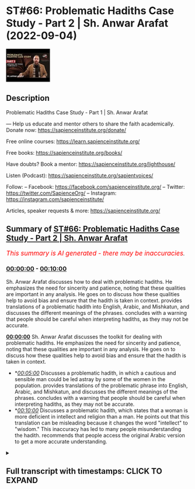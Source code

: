 # ST#66: Problematic Hadiths Case Study - Part 2 | Sh. Anwar Arafat (2022-09-04)

![alt ST#66: Problematic Hadiths Case Study - Part 2 | Sh. Anwar Arafat](eHsv5BLwGmI.jpg "ST#66: Problematic Hadiths Case Study - Part 2 | Sh. Anwar Arafat")

## Description

Problematic Hadiths Case Study - Part 1 | Sh. Anwar Arafat

—
Help us educate and mentor others to share the faith academically.
Donate now: https://sapienceinstitute.org/donate/ 

Free online courses: https://learn.sapienceinstitute.org/

Free books: https://sapienceinstitute.org/books/

Have doubts? Book a mentor: https://sapienceinstitute.org/lighthouse/

Listen (Podcast): https://sapienceinstitute.org/sapientvoices/

Follow:
– Facebook: https://facebook.com/sapienceinstitute.org/ 
– Twitter: https://twitter.com/SapienceOrg/ 
– Instagram: https://instagram.com/sapienceinstitute/ 

Articles, speaker requests & more: https://sapienceinstitute.org/

## Summary of [ST#66: Problematic Hadiths Case Study - Part 2 | Sh. Anwar Arafat](https://www.youtube.com/watch?v=eHsv5BLwGmI)


*<span style="color:red; font-size:125%">This summary is AI generated - there may be inaccuracies</span>. [](/)*

### [00:00:00](https://www.youtube.com/watch?v=eHsv5BLwGmI&t=0) - [00:10:00](https://www.youtube.com/watch?v=eHsv5BLwGmI&t=600)

 Sh. Anwar Arafat discusses how to deal with problematic hadiths. He emphasizes the need for sincerity and patience, noting that these qualities are important in any analysis. He goes on to discuss how these qualities help to avoid bias and ensure that the hadith is taken in context.  provides translations of a problematic hadith into English, Arabic, and Mishkatun, and discusses the different meanings of the phrases.  concludes with a warning that people should be careful when interpreting hadiths, as they may not be accurate.

**[00:00:00](https://www.youtube.com/watch?v=eHsv5BLwGmI&t=0)**  Sh. Anwar Arafat discusses the toolkit for dealing with problematic hadiths. He emphasizes the need for sincerity and patience, noting that these qualities are important in any analysis. He goes on to discuss how these qualities help to avoid bias and ensure that the hadith is taken in context.
* **[00:05:00](https://www.youtube.com/watch?v=eHsv5BLwGmI&t=300)* Discusses a problematic hadith, in which a cautious and sensible man could be led astray by some of the women in the population.  provides translations of the problematic phrase into English, Arabic, and Mishkatun, and discusses the different meanings of the phrases.  concludes with a warning that people should be careful when interpreting hadiths, as they may not be accurate.
* **[00:10:00](https://www.youtube.com/watch?v=eHsv5BLwGmI&t=600)* Discusses a problematic hadith, which states that a woman is more deficient in intellect and religion than a man. He points out that this translation can be misleading because it changes the word "intellect" to "wisdom." This inaccuracy has led to many people misunderstanding the hadith. recommends that people access the original Arabic version to get a more accurate understanding.

<details><summary><h2>Full transcript with timestamps: CLICK TO EXPAND</h2></summary>

[0:00:14](https://youtu.be/eHsv5BLwGmI?t=14) upon you all  
[0:00:15](https://youtu.be/eHsv5BLwGmI?t=15) and welcome to sapient thoughts another  
[0:00:17](https://youtu.be/eHsv5BLwGmI?t=17) episode where here we discuss theo  
[0:00:20](https://youtu.be/eHsv5BLwGmI?t=20) philosophical issues we answer some of  
[0:00:21](https://youtu.be/eHsv5BLwGmI?t=21) the contentions that are brought against  
[0:00:23](https://youtu.be/eHsv5BLwGmI?t=23) islam and we offer  
[0:00:25](https://youtu.be/eHsv5BLwGmI?t=25) hopefully a robust case for the veracity  
[0:00:27](https://youtu.be/eHsv5BLwGmI?t=27) and beauty of islam insha'allah as a way  
[0:00:29](https://youtu.be/eHsv5BLwGmI?t=29) of life my name is anwar arafat and  
[0:00:32](https://youtu.be/eHsv5BLwGmI?t=32) today we are doing  
[0:00:34](https://youtu.be/eHsv5BLwGmI?t=34) episode 2 of our case study a  
[0:00:37](https://youtu.be/eHsv5BLwGmI?t=37) problematic hadith that seems to put  
[0:00:39](https://youtu.be/eHsv5BLwGmI?t=39) women down or that might seem  
[0:00:41](https://youtu.be/eHsv5BLwGmI?t=41) disrespectful or demeaning towards women  
[0:00:43](https://youtu.be/eHsv5BLwGmI?t=43) and a person might read this come across  
[0:00:46](https://youtu.be/eHsv5BLwGmI?t=46) it in some of the books and say hey wait  
[0:00:47](https://youtu.be/eHsv5BLwGmI?t=47) a second this is problematic  
[0:00:50](https://youtu.be/eHsv5BLwGmI?t=50) so how do we deal with this well as we  
[0:00:52](https://youtu.be/eHsv5BLwGmI?t=52) demonstrated the hadith of course it's a  
[0:00:54](https://youtu.be/eHsv5BLwGmI?t=54) little longer  
[0:00:56](https://youtu.be/eHsv5BLwGmI?t=56) if you haven't listened to the hadith  
[0:00:57](https://youtu.be/eHsv5BLwGmI?t=57) you can go back to that first episode um  
[0:00:59](https://youtu.be/eHsv5BLwGmI?t=59) in this episode we will apply our hadith  
[0:01:02](https://youtu.be/eHsv5BLwGmI?t=62) toolkit as we shared it where we we have  
[0:01:05](https://youtu.be/eHsv5BLwGmI?t=65) 10 tools so for this episode we're going  
[0:01:07](https://youtu.be/eHsv5BLwGmI?t=67) to go actually through the first five  
[0:01:10](https://youtu.be/eHsv5BLwGmI?t=70) in applying them to this specific hadith  
[0:01:13](https://youtu.be/eHsv5BLwGmI?t=73) in sha allah ta'ala  
[0:01:14](https://youtu.be/eHsv5BLwGmI?t=74) tool number one  
[0:01:16](https://youtu.be/eHsv5BLwGmI?t=76) is sincerity and remember we said this  
[0:01:18](https://youtu.be/eHsv5BLwGmI?t=78) is sincerity towards the material  
[0:01:21](https://youtu.be/eHsv5BLwGmI?t=81) sincerity towards whatever goal it is  
[0:01:23](https://youtu.be/eHsv5BLwGmI?t=83) sincerity towards your own biases  
[0:01:26](https://youtu.be/eHsv5BLwGmI?t=86) and obviously as muslims first and  
[0:01:28](https://youtu.be/eHsv5BLwGmI?t=88) foremost sincerity towards god allah  
[0:01:30](https://youtu.be/eHsv5BLwGmI?t=90) subhanahu ta'ala  
[0:01:32](https://youtu.be/eHsv5BLwGmI?t=92) sincerity towards the corpus  
[0:01:34](https://youtu.be/eHsv5BLwGmI?t=94) means that  
[0:01:37](https://youtu.be/eHsv5BLwGmI?t=97) when i read a hadith i don't take it by  
[0:01:40](https://youtu.be/eHsv5BLwGmI?t=100) itself i understand that as part of an  
[0:01:42](https://youtu.be/eHsv5BLwGmI?t=102) entire corpus a person easily can seize  
[0:01:45](https://youtu.be/eHsv5BLwGmI?t=105) on one hadith and take it out of context  
[0:01:49](https://youtu.be/eHsv5BLwGmI?t=109) and show hey look muslims say one two  
[0:01:51](https://youtu.be/eHsv5BLwGmI?t=111) and three  
[0:01:52](https://youtu.be/eHsv5BLwGmI?t=112) i can do this to almost any book i can  
[0:01:54](https://youtu.be/eHsv5BLwGmI?t=114) do this to almost any religion  
[0:01:55](https://youtu.be/eHsv5BLwGmI?t=115) um not only is it  
[0:01:58](https://youtu.be/eHsv5BLwGmI?t=118) unwise it's unjust right we're not being  
[0:02:01](https://youtu.be/eHsv5BLwGmI?t=121) fair to the material not being fair to  
[0:02:02](https://youtu.be/eHsv5BLwGmI?t=122) anything if i am muslim and i come  
[0:02:05](https://youtu.be/eHsv5BLwGmI?t=125) across a problematic hadith i have a  
[0:02:07](https://youtu.be/eHsv5BLwGmI?t=127) bias if i'm not muslim i also have a  
[0:02:10](https://youtu.be/eHsv5BLwGmI?t=130) bias if i'm an academic  
[0:02:12](https://youtu.be/eHsv5BLwGmI?t=132) i have a bias there as well what are  
[0:02:15](https://youtu.be/eHsv5BLwGmI?t=135) some of these biases if i'm muslim and i  
[0:02:17](https://youtu.be/eHsv5BLwGmI?t=137) read a problematic hadith that seems to  
[0:02:18](https://youtu.be/eHsv5BLwGmI?t=138) put women down  
[0:02:20](https://youtu.be/eHsv5BLwGmI?t=140) my sincerity to my paradigm is that wait  
[0:02:22](https://youtu.be/eHsv5BLwGmI?t=142) a second i know that the prophet sallam  
[0:02:24](https://youtu.be/eHsv5BLwGmI?t=144) doesn't put women down in fact there are  
[0:02:25](https://youtu.be/eHsv5BLwGmI?t=145) so many hadith in which he praises women  
[0:02:28](https://youtu.be/eHsv5BLwGmI?t=148) right he thanks them he's appreciative  
[0:02:30](https://youtu.be/eHsv5BLwGmI?t=150) he's respecting he's accommodating he's  
[0:02:32](https://youtu.be/eHsv5BLwGmI?t=152) doing all these things in fact arguably  
[0:02:34](https://youtu.be/eHsv5BLwGmI?t=154) no one throughout human history has done  
[0:02:36](https://youtu.be/eHsv5BLwGmI?t=156) more  
[0:02:37](https://youtu.be/eHsv5BLwGmI?t=157) for women giving them rights etc then  
[0:02:40](https://youtu.be/eHsv5BLwGmI?t=160) somebody like the prophet saws  
[0:02:42](https://youtu.be/eHsv5BLwGmI?t=162) especially 1400 years ago when nobody  
[0:02:44](https://youtu.be/eHsv5BLwGmI?t=164) was doing anything for one whatsoever so  
[0:02:46](https://youtu.be/eHsv5BLwGmI?t=166) i know that wait a second if i'm reading  
[0:02:48](https://youtu.be/eHsv5BLwGmI?t=168) this in a way that it could be putting  
[0:02:50](https://youtu.be/eHsv5BLwGmI?t=170) women down i know this goes against what  
[0:02:51](https://youtu.be/eHsv5BLwGmI?t=171) i already understand from my paradigm  
[0:02:54](https://youtu.be/eHsv5BLwGmI?t=174) because i am muslim and i am aware of  
[0:02:56](https://youtu.be/eHsv5BLwGmI?t=176) all these things  
[0:02:57](https://youtu.be/eHsv5BLwGmI?t=177) if i am an islamophobe  
[0:02:59](https://youtu.be/eHsv5BLwGmI?t=179) i already have my bias i'm going to  
[0:03:00](https://youtu.be/eHsv5BLwGmI?t=180) seize upon something like this and i'm  
[0:03:03](https://youtu.be/eHsv5BLwGmI?t=183) going to be like hey oh this is more  
[0:03:04](https://youtu.be/eHsv5BLwGmI?t=184) fuel to my fire but if i'm an academic i  
[0:03:08](https://youtu.be/eHsv5BLwGmI?t=188) know that i have to take everything  
[0:03:10](https://youtu.be/eHsv5BLwGmI?t=190) within its context that means i look at  
[0:03:12](https://youtu.be/eHsv5BLwGmI?t=192) it i analyze it i don't just take  
[0:03:15](https://youtu.be/eHsv5BLwGmI?t=195) something and run with it without  
[0:03:16](https://youtu.be/eHsv5BLwGmI?t=196) actually analyzing it correctly this is  
[0:03:18](https://youtu.be/eHsv5BLwGmI?t=198) why the toolkit is so important for us  
[0:03:20](https://youtu.be/eHsv5BLwGmI?t=200) and i believe that this toolkit will be  
[0:03:21](https://youtu.be/eHsv5BLwGmI?t=201) helpful whether you're a muslim or  
[0:03:23](https://youtu.be/eHsv5BLwGmI?t=203) you're not muslim meaning  
[0:03:25](https://youtu.be/eHsv5BLwGmI?t=205) how can we actually look at something  
[0:03:26](https://youtu.be/eHsv5BLwGmI?t=206) like this did the prophet saw salaam  
[0:03:28](https://youtu.be/eHsv5BLwGmI?t=208) really mean to say that women are less  
[0:03:31](https://youtu.be/eHsv5BLwGmI?t=211) than men in terms of their religion or  
[0:03:33](https://youtu.be/eHsv5BLwGmI?t=213) in terms of their intellect  
[0:03:36](https://youtu.be/eHsv5BLwGmI?t=216) let's analyze this let's test this just  
[0:03:38](https://youtu.be/eHsv5BLwGmI?t=218) because we have one hadith that seems to  
[0:03:40](https://youtu.be/eHsv5BLwGmI?t=220) insinuate this is this actually the case  
[0:03:42](https://youtu.be/eHsv5BLwGmI?t=222) if i'm an academic if i'm actually being  
[0:03:44](https://youtu.be/eHsv5BLwGmI?t=224) honest this is why sincerity is so  
[0:03:46](https://youtu.be/eHsv5BLwGmI?t=226) important that it makes us aware of our  
[0:03:48](https://youtu.be/eHsv5BLwGmI?t=228) own biases and it makes us aware of what  
[0:03:50](https://youtu.be/eHsv5BLwGmI?t=230) it is that we're actually reading so my  
[0:03:52](https://youtu.be/eHsv5BLwGmI?t=232) bias as a muslim is that i know that the  
[0:03:54](https://youtu.be/eHsv5BLwGmI?t=234) prophet sallam respects him so why would  
[0:03:56](https://youtu.be/eHsv5BLwGmI?t=236) he say this and by the way this bias  
[0:03:59](https://youtu.be/eHsv5BLwGmI?t=239) informs how we actually read the hadith  
[0:04:02](https://youtu.be/eHsv5BLwGmI?t=242) and we'll get into it when we do the  
[0:04:03](https://youtu.be/eHsv5BLwGmI?t=243) reread at the very end we'll go into  
[0:04:06](https://youtu.be/eHsv5BLwGmI?t=246) why did the prophet say this  
[0:04:08](https://youtu.be/eHsv5BLwGmI?t=248) what did it mean  
[0:04:10](https://youtu.be/eHsv5BLwGmI?t=250) and this is why sincerity is very  
[0:04:12](https://youtu.be/eHsv5BLwGmI?t=252) important so this is applying tool  
[0:04:14](https://youtu.be/eHsv5BLwGmI?t=254) number one  
[0:04:16](https://youtu.be/eHsv5BLwGmI?t=256) tool number two  
[0:04:19](https://youtu.be/eHsv5BLwGmI?t=259) tool number two  
[0:04:20](https://youtu.be/eHsv5BLwGmI?t=260) is  
[0:04:21](https://youtu.be/eHsv5BLwGmI?t=261) patience  
[0:04:24](https://youtu.be/eHsv5BLwGmI?t=264) now what does patience mean here  
[0:04:28](https://youtu.be/eHsv5BLwGmI?t=268) patience of course is in contrast to i  
[0:04:30](https://youtu.be/eHsv5BLwGmI?t=270) want an answer now we want everything  
[0:04:33](https://youtu.be/eHsv5BLwGmI?t=273) instantaneous  
[0:04:35](https://youtu.be/eHsv5BLwGmI?t=275) um i read it  
[0:04:37](https://youtu.be/eHsv5BLwGmI?t=277) and i want to run with it  
[0:04:39](https://youtu.be/eHsv5BLwGmI?t=279) a lot of times people will come and  
[0:04:40](https://youtu.be/eHsv5BLwGmI?t=280) they'll say  
[0:04:43](https://youtu.be/eHsv5BLwGmI?t=283) what does islam say about women  
[0:04:46](https://youtu.be/eHsv5BLwGmI?t=286) okay what does islam say about women are  
[0:04:49](https://youtu.be/eHsv5BLwGmI?t=289) deficient in their intellect and  
[0:04:51](https://youtu.be/eHsv5BLwGmI?t=291) and  
[0:04:52](https://youtu.be/eHsv5BLwGmI?t=292) religion  
[0:04:54](https://youtu.be/eHsv5BLwGmI?t=294) the thing is this is an incorrect  
[0:04:55](https://youtu.be/eHsv5BLwGmI?t=295) question  
[0:04:56](https://youtu.be/eHsv5BLwGmI?t=296) what does islam say  
[0:05:00](https://youtu.be/eHsv5BLwGmI?t=300) is  
[0:05:01](https://youtu.be/eHsv5BLwGmI?t=301) a problematic question we can look at  
[0:05:03](https://youtu.be/eHsv5BLwGmI?t=303) what does the quran say what does the  
[0:05:05](https://youtu.be/eHsv5BLwGmI?t=305) hadith say what do some scholars say but  
[0:05:08](https://youtu.be/eHsv5BLwGmI?t=308) islam has a huge concept is such a big  
[0:05:11](https://youtu.be/eHsv5BLwGmI?t=311) thing that islam  
[0:05:13](https://youtu.be/eHsv5BLwGmI?t=313) is represented through a lot of these  
[0:05:16](https://youtu.be/eHsv5BLwGmI?t=316) different avenues but there's  
[0:05:19](https://youtu.be/eHsv5BLwGmI?t=319) it's not that there's one there's not  
[0:05:20](https://youtu.be/eHsv5BLwGmI?t=320) one islam  
[0:05:22](https://youtu.be/eHsv5BLwGmI?t=322) but that the question itself is  
[0:05:24](https://youtu.be/eHsv5BLwGmI?t=324) inherently wrong this is how for example  
[0:05:26](https://youtu.be/eHsv5BLwGmI?t=326) the khawarij  
[0:05:28](https://youtu.be/eHsv5BLwGmI?t=328) the kharajits when they came to alibi  
[0:05:32](https://youtu.be/eHsv5BLwGmI?t=332) and they said we want the quran to rule  
[0:05:35](https://youtu.be/eHsv5BLwGmI?t=335) between us  
[0:05:37](https://youtu.be/eHsv5BLwGmI?t=337) right and so he brought or i think in  
[0:05:39](https://youtu.be/eHsv5BLwGmI?t=339) this generation it was  
[0:05:41](https://youtu.be/eHsv5BLwGmI?t=341) he brings a mushaf and he puts it in  
[0:05:43](https://youtu.be/eHsv5BLwGmI?t=343) between them and he says quran rule  
[0:05:46](https://youtu.be/eHsv5BLwGmI?t=346) between us  
[0:05:48](https://youtu.be/eHsv5BLwGmI?t=348) and everybody looks at him like he's  
[0:05:49](https://youtu.be/eHsv5BLwGmI?t=349) crazy  
[0:05:50](https://youtu.be/eHsv5BLwGmI?t=350) what they said this is a book it doesn't  
[0:05:52](https://youtu.be/eHsv5BLwGmI?t=352) speak he said that's what you asked  
[0:05:54](https://youtu.be/eHsv5BLwGmI?t=354) though  
[0:05:56](https://youtu.be/eHsv5BLwGmI?t=356) you asked for the quran to rule but the  
[0:05:58](https://youtu.be/eHsv5BLwGmI?t=358) thing is the quran is always read  
[0:06:01](https://youtu.be/eHsv5BLwGmI?t=361) through a human being meaning there's an  
[0:06:02](https://youtu.be/eHsv5BLwGmI?t=362) interpretation happening always  
[0:06:05](https://youtu.be/eHsv5BLwGmI?t=365) right whether we like it or not now i  
[0:06:06](https://youtu.be/eHsv5BLwGmI?t=366) can interpret it according to what i  
[0:06:08](https://youtu.be/eHsv5BLwGmI?t=368) know the prophet saws said i know what  
[0:06:09](https://youtu.be/eHsv5BLwGmI?t=369) some of the companions said etc which is  
[0:06:11](https://youtu.be/eHsv5BLwGmI?t=371) what we do all the time  
[0:06:13](https://youtu.be/eHsv5BLwGmI?t=373) but we're reading it through an  
[0:06:14](https://youtu.be/eHsv5BLwGmI?t=374) interpretation i saw something wonderful  
[0:06:17](https://youtu.be/eHsv5BLwGmI?t=377) where there was a lady who came to a  
[0:06:18](https://youtu.be/eHsv5BLwGmI?t=378) scholar  
[0:06:20](https://youtu.be/eHsv5BLwGmI?t=380) and she said what is the what is the  
[0:06:22](https://youtu.be/eHsv5BLwGmI?t=382) ruling in my case i think it was an  
[0:06:23](https://youtu.be/eHsv5BLwGmI?t=383) issue of divorce  
[0:06:25](https://youtu.be/eHsv5BLwGmI?t=385) right on a certain ayah  
[0:06:28](https://youtu.be/eHsv5BLwGmI?t=388) and so the scholar told her well i can  
[0:06:30](https://youtu.be/eHsv5BLwGmI?t=390) tell you what  
[0:06:32](https://youtu.be/eHsv5BLwGmI?t=392) allah says or i can tell you what the  
[0:06:33](https://youtu.be/eHsv5BLwGmI?t=393) quran and sunnah says  
[0:06:36](https://youtu.be/eHsv5BLwGmI?t=396) she says no tell me what is says and the  
[0:06:39](https://youtu.be/eHsv5BLwGmI?t=399) man got upset he's like what i am  
[0:06:41](https://youtu.be/eHsv5BLwGmI?t=401) telling you that i have the quran and  
[0:06:43](https://youtu.be/eHsv5BLwGmI?t=403) sunnah and you're telling me shafer she  
[0:06:45](https://youtu.be/eHsv5BLwGmI?t=405) says no  
[0:06:46](https://youtu.be/eHsv5BLwGmI?t=406) what you're going to tell me is your  
[0:06:48](https://youtu.be/eHsv5BLwGmI?t=408) interpretation of the quran and sunnah  
[0:06:50](https://youtu.be/eHsv5BLwGmI?t=410) and when you quote michelle it's his  
[0:06:52](https://youtu.be/eHsv5BLwGmI?t=412) interpretation of the quran and sunnah  
[0:06:54](https://youtu.be/eHsv5BLwGmI?t=414) both of you guys are interpreting  
[0:06:56](https://youtu.be/eHsv5BLwGmI?t=416) as he says i trust his interpretation  
[0:06:58](https://youtu.be/eHsv5BLwGmI?t=418) over yours  
[0:07:00](https://youtu.be/eHsv5BLwGmI?t=420) he's a big imam i don't know who you are  
[0:07:02](https://youtu.be/eHsv5BLwGmI?t=422) basically she's saying  
[0:07:03](https://youtu.be/eHsv5BLwGmI?t=423) and that's interesting thing because we  
[0:07:05](https://youtu.be/eHsv5BLwGmI?t=425) have to realize that it's always taken  
[0:07:06](https://youtu.be/eHsv5BLwGmI?t=426) through that lens so we have to have  
[0:07:07](https://youtu.be/eHsv5BLwGmI?t=427) patience when it comes to we want  
[0:07:09](https://youtu.be/eHsv5BLwGmI?t=429) instantaneous answers we want to know  
[0:07:11](https://youtu.be/eHsv5BLwGmI?t=431) what does islam say about women that's a  
[0:07:13](https://youtu.be/eHsv5BLwGmI?t=433) big question  
[0:07:14](https://youtu.be/eHsv5BLwGmI?t=434) right let's look at what are some of the  
[0:07:16](https://youtu.be/eHsv5BLwGmI?t=436) verses say what are some of the how do  
[0:07:17](https://youtu.be/eHsv5BLwGmI?t=437) you say what do some of the scholars say  
[0:07:18](https://youtu.be/eHsv5BLwGmI?t=438) etc so patience when applying this  
[0:07:20](https://youtu.be/eHsv5BLwGmI?t=440) toolkit we can't automatically just  
[0:07:23](https://youtu.be/eHsv5BLwGmI?t=443) write off something because we don't  
[0:07:25](https://youtu.be/eHsv5BLwGmI?t=445) like it or don't agree with it from the  
[0:07:27](https://youtu.be/eHsv5BLwGmI?t=447) outset there might be something going on  
[0:07:29](https://youtu.be/eHsv5BLwGmI?t=449) and in fact in this case there is  
[0:07:30](https://youtu.be/eHsv5BLwGmI?t=450) something else going on  
[0:07:32](https://youtu.be/eHsv5BLwGmI?t=452) so that's tool number two  
[0:07:34](https://youtu.be/eHsv5BLwGmI?t=454) tool number three is to talk to someone  
[0:07:37](https://youtu.be/eHsv5BLwGmI?t=457) of knowledge  
[0:07:38](https://youtu.be/eHsv5BLwGmI?t=458) and in this case i would encourage  
[0:07:40](https://youtu.be/eHsv5BLwGmI?t=460) anybody if you come across a problematic  
[0:07:42](https://youtu.be/eHsv5BLwGmI?t=462) hadith one of the best ways to overcome  
[0:07:44](https://youtu.be/eHsv5BLwGmI?t=464) it is to ask somebody of knowledge and  
[0:07:46](https://youtu.be/eHsv5BLwGmI?t=466) in this case we did we consulted many  
[0:07:47](https://youtu.be/eHsv5BLwGmI?t=467) scholars they offered their  
[0:07:48](https://youtu.be/eHsv5BLwGmI?t=468) interpretations and their takes which  
[0:07:50](https://youtu.be/eHsv5BLwGmI?t=470) was great and we'll share them inshallah  
[0:07:52](https://youtu.be/eHsv5BLwGmI?t=472) at the end  
[0:07:53](https://youtu.be/eHsv5BLwGmI?t=473) of this whole scenario so we already did  
[0:07:55](https://youtu.be/eHsv5BLwGmI?t=475) that but we don't want to get ahead of  
[0:07:56](https://youtu.be/eHsv5BLwGmI?t=476) the gun here tool number four knowledge  
[0:07:59](https://youtu.be/eHsv5BLwGmI?t=479) of arabic  
[0:08:01](https://youtu.be/eHsv5BLwGmI?t=481) we said knowledge of the prophetic  
[0:08:03](https://youtu.be/eHsv5BLwGmI?t=483) language in this case it would save the  
[0:08:05](https://youtu.be/eHsv5BLwGmI?t=485) person so much headache because as i  
[0:08:07](https://youtu.be/eHsv5BLwGmI?t=487) said the translation is outright  
[0:08:09](https://youtu.be/eHsv5BLwGmI?t=489) incorrect so let's pause and go back to  
[0:08:12](https://youtu.be/eHsv5BLwGmI?t=492) the translation inshaallah  
[0:08:14](https://youtu.be/eHsv5BLwGmI?t=494) the translation of the problematic so  
[0:08:16](https://youtu.be/eHsv5BLwGmI?t=496) we're only going to go over the  
[0:08:17](https://youtu.be/eHsv5BLwGmI?t=497) problematic or one of the problematic  
[0:08:19](https://youtu.be/eHsv5BLwGmI?t=499) um phrases is where he says  
[0:08:23](https://youtu.be/eHsv5BLwGmI?t=503) in arabic  
[0:08:32](https://youtu.be/eHsv5BLwGmI?t=512) now it was incorrectly translated as i  
[0:08:35](https://youtu.be/eHsv5BLwGmI?t=515) have not seen anyone more deficient in  
[0:08:36](https://youtu.be/eHsv5BLwGmI?t=516) intelligence i'm sorry i have not seen  
[0:08:38](https://youtu.be/eHsv5BLwGmI?t=518) anyone more deficient in intelligence  
[0:08:41](https://youtu.be/eHsv5BLwGmI?t=521) and religion than you  
[0:08:43](https://youtu.be/eHsv5BLwGmI?t=523) so this is sentence number one and then  
[0:08:45](https://youtu.be/eHsv5BLwGmI?t=525) sentence number two he says a cautious  
[0:08:46](https://youtu.be/eHsv5BLwGmI?t=526) sensible man could be led astray by some  
[0:08:48](https://youtu.be/eHsv5BLwGmI?t=528) of you now it's right off the bat in  
[0:08:51](https://youtu.be/eHsv5BLwGmI?t=531) arabic it was one complete sentence and  
[0:08:53](https://youtu.be/eHsv5BLwGmI?t=533) in english they translated it into two  
[0:08:55](https://youtu.be/eHsv5BLwGmI?t=535) which caused a big problem  
[0:08:57](https://youtu.be/eHsv5BLwGmI?t=537) meaning it's as a statement and not as a  
[0:08:59](https://youtu.be/eHsv5BLwGmI?t=539) thing let's look at another translation  
[0:09:01](https://youtu.be/eHsv5BLwGmI?t=541) this is the translation of mishkatun  
[0:09:03](https://youtu.be/eHsv5BLwGmI?t=543) that appears for us in the english  
[0:09:06](https://youtu.be/eHsv5BLwGmI?t=546) translation and what did he  
[0:09:08](https://youtu.be/eHsv5BLwGmI?t=548) that same phrase how was it translated  
[0:09:10](https://youtu.be/eHsv5BLwGmI?t=550) here  
[0:09:11](https://youtu.be/eHsv5BLwGmI?t=551) he said  
[0:09:12](https://youtu.be/eHsv5BLwGmI?t=552) so look at how different the translation  
[0:09:14](https://youtu.be/eHsv5BLwGmI?t=554) is among women who are deficient in  
[0:09:17](https://youtu.be/eHsv5BLwGmI?t=557) intelligence and religion i have not  
[0:09:20](https://youtu.be/eHsv5BLwGmI?t=560) seen anyone more able to remove the  
[0:09:21](https://youtu.be/eHsv5BLwGmI?t=561) understanding of a prude man than one of  
[0:09:24](https://youtu.be/eHsv5BLwGmI?t=564) you  
[0:09:25](https://youtu.be/eHsv5BLwGmI?t=565) this is a completely different meaning  
[0:09:28](https://youtu.be/eHsv5BLwGmI?t=568) okay let me repeat this again he says  
[0:09:30](https://youtu.be/eHsv5BLwGmI?t=570) among women who are deficient in  
[0:09:33](https://youtu.be/eHsv5BLwGmI?t=573) intelligence and religion i have not  
[0:09:34](https://youtu.be/eHsv5BLwGmI?t=574) seen anyone more able to remove the  
[0:09:37](https://youtu.be/eHsv5BLwGmI?t=577) understanding of a prudent man than one  
[0:09:39](https://youtu.be/eHsv5BLwGmI?t=579) of you  
[0:09:40](https://youtu.be/eHsv5BLwGmI?t=580) meaning this is sarcasm  
[0:09:42](https://youtu.be/eHsv5BLwGmI?t=582) here he's being sarcastic in that other  
[0:09:45](https://youtu.be/eHsv5BLwGmI?t=585) translation he's stating facts  
[0:09:48](https://youtu.be/eHsv5BLwGmI?t=588) huge difference between sarcasm and  
[0:09:51](https://youtu.be/eHsv5BLwGmI?t=591) facts and by the way a person might ask  
[0:09:52](https://youtu.be/eHsv5BLwGmI?t=592) wait was the prophet ever like um  
[0:09:56](https://youtu.be/eHsv5BLwGmI?t=596) sarcastic or ever he was mentioning it  
[0:09:58](https://youtu.be/eHsv5BLwGmI?t=598) here trying to highlight the irony  
[0:10:02](https://youtu.be/eHsv5BLwGmI?t=602) that despite women being deficient  
[0:10:05](https://youtu.be/eHsv5BLwGmI?t=605) supposedly being deficient in their  
[0:10:07](https://youtu.be/eHsv5BLwGmI?t=607) intellect and in the religion they can  
[0:10:09](https://youtu.be/eHsv5BLwGmI?t=609) lead  
[0:10:10](https://youtu.be/eHsv5BLwGmI?t=610) a wise and intelligent man astray  
[0:10:15](https://youtu.be/eHsv5BLwGmI?t=615) so he's saying maybe they're not so  
[0:10:17](https://youtu.be/eHsv5BLwGmI?t=617) deficient if they can lead somebody  
[0:10:19](https://youtu.be/eHsv5BLwGmI?t=619) who's  
[0:10:19](https://youtu.be/eHsv5BLwGmI?t=619) more intelligent than them how can they  
[0:10:22](https://youtu.be/eHsv5BLwGmI?t=622) lead them astray  
[0:10:24](https://youtu.be/eHsv5BLwGmI?t=624) so that's that's uh something that will  
[0:10:26](https://youtu.be/eHsv5BLwGmI?t=626) give light inshallah to what is actually  
[0:10:28](https://youtu.be/eHsv5BLwGmI?t=628) going on here's another translation this  
[0:10:30](https://youtu.be/eHsv5BLwGmI?t=630) translation i thought this is the  
[0:10:31](https://youtu.be/eHsv5BLwGmI?t=631) translation of sunan of numaja  
[0:10:35](https://youtu.be/eHsv5BLwGmI?t=635) and this is narrated by  
[0:10:37](https://youtu.be/eHsv5BLwGmI?t=637) omar but the same thing it doesn't  
[0:10:38](https://youtu.be/eHsv5BLwGmI?t=638) mention the first part about the khutba  
[0:10:40](https://youtu.be/eHsv5BLwGmI?t=640) but it just talks about how he comes to  
[0:10:43](https://youtu.be/eHsv5BLwGmI?t=643) the women  
[0:10:44](https://youtu.be/eHsv5BLwGmI?t=644) and then he tells him this is what he  
[0:10:46](https://youtu.be/eHsv5BLwGmI?t=646) says i have never seen anyone  
[0:10:49](https://youtu.be/eHsv5BLwGmI?t=649) lacking in discernment and religion more  
[0:10:51](https://youtu.be/eHsv5BLwGmI?t=651) overwhelming to a man of wisdom than you  
[0:10:55](https://youtu.be/eHsv5BLwGmI?t=655) very simple straightforward this is the  
[0:10:56](https://youtu.be/eHsv5BLwGmI?t=656) translation of the same now in arabic  
[0:10:58](https://youtu.be/eHsv5BLwGmI?t=658) they're all the same  
[0:11:00](https://youtu.be/eHsv5BLwGmI?t=660) men  
[0:11:03](https://youtu.be/eHsv5BLwGmI?t=663) very good  
[0:11:04](https://youtu.be/eHsv5BLwGmI?t=664) so here they translated it as  
[0:11:07](https://youtu.be/eHsv5BLwGmI?t=667) i have never seen anyone  
[0:11:09](https://youtu.be/eHsv5BLwGmI?t=669) lacking in discernment instead of  
[0:11:11](https://youtu.be/eHsv5BLwGmI?t=671) intellect he uses the word discernment  
[0:11:13](https://youtu.be/eHsv5BLwGmI?t=673) here and religion more overwhelming to a  
[0:11:15](https://youtu.be/eHsv5BLwGmI?t=675) man of wisdom than you  
[0:11:18](https://youtu.be/eHsv5BLwGmI?t=678) meaning you're able to over overwhelm a  
[0:11:20](https://youtu.be/eHsv5BLwGmI?t=680) wise man despite  
[0:11:23](https://youtu.be/eHsv5BLwGmI?t=683) that deficiency obviously he's saying  
[0:11:25](https://youtu.be/eHsv5BLwGmI?t=685) that it's technically or in reality it's  
[0:11:27](https://youtu.be/eHsv5BLwGmI?t=687) not a deficiency even though technically  
[0:11:30](https://youtu.be/eHsv5BLwGmI?t=690) there is a deficiency and we'll talk  
[0:11:31](https://youtu.be/eHsv5BLwGmI?t=691) about what it means actually by this so  
[0:11:33](https://youtu.be/eHsv5BLwGmI?t=693) as you can see translation makes a huge  
[0:11:35](https://youtu.be/eHsv5BLwGmI?t=695) difference and in some of these like i  
[0:11:37](https://youtu.be/eHsv5BLwGmI?t=697) said the one of  
[0:11:39](https://youtu.be/eHsv5BLwGmI?t=699) unfortunately is completely wrong in  
[0:11:42](https://youtu.be/eHsv5BLwGmI?t=702) some of the other versions like we said  
[0:11:45](https://youtu.be/eHsv5BLwGmI?t=705) um  
[0:11:46](https://youtu.be/eHsv5BLwGmI?t=706) is okay  
[0:11:48](https://youtu.be/eHsv5BLwGmI?t=708) the translation the typical one that's  
[0:11:49](https://youtu.be/eHsv5BLwGmI?t=709) given  
[0:11:50](https://youtu.be/eHsv5BLwGmI?t=710) he says  
[0:11:51](https://youtu.be/eHsv5BLwGmI?t=711) in spite of your lacking in wisdom and  
[0:11:54](https://youtu.be/eHsv5BLwGmI?t=714) failing in religion you are depriving  
[0:11:56](https://youtu.be/eHsv5BLwGmI?t=716) the wisest of men of their intelligence  
[0:12:00](https://youtu.be/eHsv5BLwGmI?t=720) okay so again irony it says in spite of  
[0:12:03](https://youtu.be/eHsv5BLwGmI?t=723) your lacking in wisdom and failing in  
[0:12:05](https://youtu.be/eHsv5BLwGmI?t=725) religion now failing and religion is  
[0:12:06](https://youtu.be/eHsv5BLwGmI?t=726) completely wrong it doesn't use that  
[0:12:08](https://youtu.be/eHsv5BLwGmI?t=728) word you are depriving the wisest of men  
[0:12:10](https://youtu.be/eHsv5BLwGmI?t=730) of their intelligence okay  
[0:12:12](https://youtu.be/eHsv5BLwGmI?t=732) translation matters  
[0:12:14](https://youtu.be/eHsv5BLwGmI?t=734) and unfortunately the translations are  
[0:12:16](https://youtu.be/eHsv5BLwGmI?t=736) out there are not perfect these are  
[0:12:17](https://youtu.be/eHsv5BLwGmI?t=737) human endeavors  
[0:12:18](https://youtu.be/eHsv5BLwGmI?t=738) sometimes they get it right often they  
[0:12:20](https://youtu.be/eHsv5BLwGmI?t=740) get it wrong  
[0:12:22](https://youtu.be/eHsv5BLwGmI?t=742) in this case that  
[0:12:24](https://youtu.be/eHsv5BLwGmI?t=744) mistake  
[0:12:25](https://youtu.be/eHsv5BLwGmI?t=745) has led a lot of people to have issues  
[0:12:28](https://youtu.be/eHsv5BLwGmI?t=748) with this and i completely understand  
[0:12:29](https://youtu.be/eHsv5BLwGmI?t=749) that and in fact i'm sympathetic and  
[0:12:30](https://youtu.be/eHsv5BLwGmI?t=750) empathetic towards that  
[0:12:32](https://youtu.be/eHsv5BLwGmI?t=752) um  
[0:12:33](https://youtu.be/eHsv5BLwGmI?t=753) and this is why  
[0:12:35](https://youtu.be/eHsv5BLwGmI?t=755) tool number four when you can access the  
[0:12:38](https://youtu.be/eHsv5BLwGmI?t=758) original arabic it solves so many  
[0:12:40](https://youtu.be/eHsv5BLwGmI?t=760) problems you're not reading it through  
[0:12:41](https://youtu.be/eHsv5BLwGmI?t=761) someone else's translation someone  
[0:12:42](https://youtu.be/eHsv5BLwGmI?t=762) else's take on the hadith you're reading  
[0:12:44](https://youtu.be/eHsv5BLwGmI?t=764) it through  
[0:12:45](https://youtu.be/eHsv5BLwGmI?t=765) what did the prophet saw actually say  
[0:12:47](https://youtu.be/eHsv5BLwGmI?t=767) this is why it's so important for us to  
[0:12:49](https://youtu.be/eHsv5BLwGmI?t=769) to kind of realize this inshallah ta'ala  
[0:12:51](https://youtu.be/eHsv5BLwGmI?t=771) will stop here  
[0:12:53](https://youtu.be/eHsv5BLwGmI?t=773) and we will go to the  
[0:12:56](https://youtu.be/eHsv5BLwGmI?t=776) next tools inshallah in the next video  
[0:12:58](https://youtu.be/eHsv5BLwGmI?t=778) we'll see you guys then assalamualaikum  
</details>